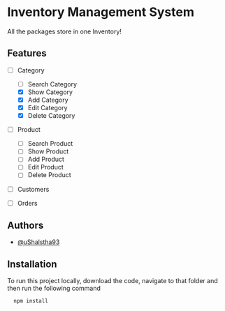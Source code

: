 
# Inventory Management System

All the packages store in one Inventory!


## Features

- [ ] Category
    - [ ] Search Category
    - [x] Show Category
    - [x] Add Category
    - [x] Edit Category
    - [x] Delete Category
- [ ] Product
    - [ ] Search Product
    - [ ] Show Product
    - [ ] Add Product
    - [ ] Edit Product
    - [ ] Delete Product
- [ ] Customers
- [ ] Orders


## Authors

- [@uShalstha93](https://www.github.com/uShalstha93)


## Installation

To run this project locally, download the code, navigate to that folder and then run the following command

```bash
  npm install
```
    

    
